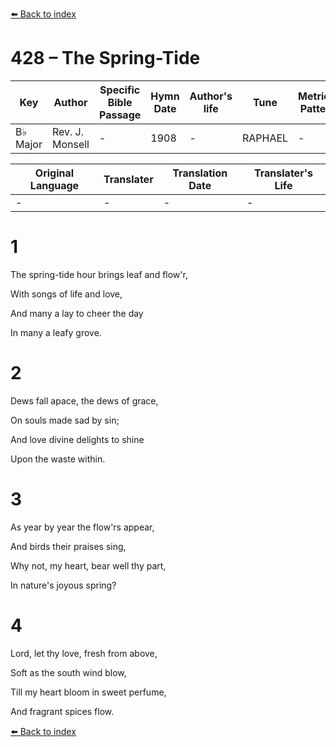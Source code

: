 [⬅️ Back to index](../README.md)

# 428 – The Spring-Tide

Key | Author   | Specific Bible Passage     |Hymn Date |Author's life |Tune |Metrical Pattern   |Composer/Source
-- | --------- | ---------------------------|----------|--------------|-----|-------------------|-------------  
B♭ Major |Rev. J. Monsell |- |1908 |- |RAPHAEL |- |Donizetti

Original Language | Translater | Translation Date   | Translater's Life  
----------------- | --------- | --------------------|-------------     
\- |- |- |-




# 1

The spring-tide hour brings leaf and flow'r,

With songs of life and love,

And many a lay to cheer the day

In many a leafy grove.



# 2

Dews fall apace, the dews of grace,

On souls made sad by sin;

And love divine delights to shine

Upon the waste within.



# 3

As year by year the flow'rs appear,

And birds their praises sing,

Why not, my heart, bear well thy part,

In nature's joyous spring?



# 4

Lord, let thy love, fresh from above,

Soft as the south wind blow,

Till my heart bloom in sweet perfume,

And fragrant spices flow.

[⬅️ Back to index](../README.md)
